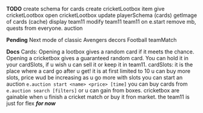 





**TODO**
create schema for cards
create cricketLootbox item
give cricketLootbox
open cricketLootbox
update playerSchema (cards)
getImage of cards (cache)
  display team11
  modify team11
  team11 on e.start
  remove mb, quests from everyone.
  auction

**Pending**
Next mode of classic
Avengers decors
Football teamMatch


**Docs**
Cards:
  Opening a lootbox gives a random card if it meets the chance.
  Opening a cricketbox gives a guaranteed random card.
  You can hold it in your cardSlots, if u wish u can sell it or keep it in team11.
  cardSlots:
    it is the place where a card go after u get!
    it is at first limited to 10
    u can buy more slots, price wud be increasing as u go more with slots
  you can start an auction `e.auction start <name> <price> [time]`
  you can buy cards from `e.auction search [filters]` or u can gain from boxes.
  cricketbox are gainable when u finish a cricket match or buy it fron market.
  the team11 is just for flex ***for now***